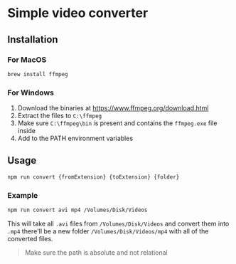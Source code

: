 # Simple video converter


## Installation
### For MacOS
```sh
brew install ffmpeg
```
### For Windows
1. Download the binaries at https://www.ffmpeg.org/download.html
2. Extract the files to `C:\ffmpeg`
3. Make sure `C:\ffmpeg\bin` is present and contains the `ffmpeg.exe` file inside
4. Add to the PATH environment variables

## Usage
```sh
npm run convert {fromExtension} {toExtension} {folder}
```

### Example
```sh
npm run convert avi mp4 /Volumes/Disk/Videos
```

This will take all `.avi` files from `/Volumes/Disk/Videos` and convert them into `.mp4` there'll be a new folder `/Volumes/Disk/Videos/mp4` with all of the converted files.

> Make sure the path is absolute and not relational